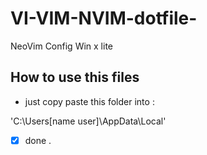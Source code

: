 # VI-VIM-NVIM-dotfile-

NeoVim Config Win x lite 

## How to use this files 

- just copy paste this folder into :

'C:\Users\[name user]\AppData\Local'

- [X] done .
